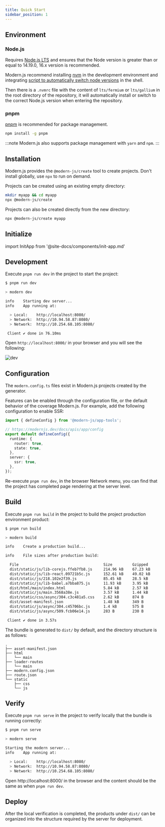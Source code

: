```yaml
---
title: Quick Start
sidebar_position: 1
---
```


## Environment

### Node.js

Requires [Node.js LTS](https://github.com/nodejs/Release) and ensures that the Node version is greater than or equal to 14.19.0, 16.x version is recommended.

Modern.js recommend installing [nvm](https://github.com/nvm-sh/nvm#install--update-script) in the development environment and integrating [script to automatically switch node versions](https://github.com/nvm-sh/nvm#deeper-shell-integration) in the shell.

Then there is a `.nvmrc` file with the content of `lts/fermium` or `lts/gallium` in the root directory of the repository, it will automatically install or switch to the correct Node.js version when entering the repository.

### pnpm

[pnpm](https://pnpm.io/installation) is recommended for package management.

```bash
npm install -g pnpm
```

:::note
Modern.js also supports package management with `yarn` and `npm`.
:::

## Installation

Modern.js provides the `@modern-js/create` tool to create projects. Don't install globally, use `npx` to run on demand.

Projects can be created using an existing empty directory:

```bash
mkdir myapp && cd myapp
npx @modern-js/create
```

Projects can also be created directly from the new directory:

```bash
npx @modern-js/create myapp
```

## Initialize

import InitApp from '@site-docs/components/init-app.md'

<InitApp />

## Development

Execute `pnpm run dev` in the project to start the project:

```bash
$ pnpm run dev

> modern dev

info    Starting dev server...
info    App running at:

  > Local:    http://localhost:8080/
  > Network:  http://10.94.58.87:8080/
  > Network:  http://10.254.68.105:8080/

 Client ✔ done in 76.10ms
```

Open `http://localhost:8000/` in your browser and you will see the following:

![dev](https://lf3-static.bytednsdoc.com/obj/eden-cn/nuvjhpqnuvr/modern-website/dev.png)

## Configuration

The `modern.config.ts` files exist in Modern.js projects created by the generator.

Features can be enabled through the configuration file, or the default behavior of the coverage Modern.js. For example, add the following configuration to enable SSR:

```ts
import { defineConfig } from '@modern-js/app-tools';

// https://modernjs.dev/docs/apis/app/config
export default defineConfig({
  runtime: {
    router: true,
    state: true,
  },
  server: {
    ssr: true,
  },
});
```

Re-execute `pnpm run dev`, in the browser Network menu, you can find that the project has completed page rendering at the server level.

## Build

Execute `pnpm run build` in the project to build the project production environment product:

```bash
$ pnpm run build

> modern build

info    Create a production build...

info    File sizes after production build:

  File                                      Size         Gzipped
  dist/static/js/lib-corejs.ffeb7fb8.js     214.96 kB    67.23 kB
  dist/static/js/lib-react.09721b5c.js      152.61 kB    49.02 kB
  dist/static/js/218.102e2f39.js            85.45 kB     28.5 kB
  dist/static/js/lib-babel.a7bba875.js      11.93 kB     3.95 kB
  dist/html/main/index.html                 5.84 kB      2.57 kB
  dist/static/js/main.3568a38e.js           3.57 kB      1.44 kB
  dist/static/css/async/304.c3c481a5.css    2.62 kB      874 B
  dist/asset-manifest.json                  1.48 kB      349 B
  dist/static/js/async/304.c45706bc.js      1.4 kB       575 B
  dist/static/js/async/509.fcb06e14.js      283 B        230 B

 Client ✔ done in 3.57s
 ```

The bundle is generated to `dist/` by default, and the directory structure is as follows:

```
.
├── asset-manifest.json
├── html
│   └── main
├── loader-routes
│   └── main
├── modern.config.json
├── route.json
└── static
    ├── css
    └── js
```

## Verify

Execute `pnpm run serve` in the project to verify locally that the bundle is running correctly:

```bash
$ pnpm run serve

> modern serve

Starting the modern server...
info    App running at:

  > Local:    http://localhost:8080/
  > Network:  http://10.94.58.87:8080/
  > Network:  http://10.254.68.105:8080/
```

Open http://localhost:8000/ in the browser and the content should be the same as when `pnpm run dev`.

## Deploy

After the local verification is completed, the products under `dist/` can be organized into the structure required by the server for deployment.

